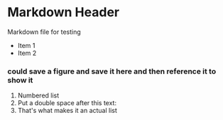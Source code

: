 # Markdown Header


Markdown file for testing
* Item 1
* Item 2

### could save a figure and save it here and then reference it to show it
<!-- ![my figure](fig/path) -->

1. Numbered list  
2. Put a double space after this text:  
3. That's what makes it an actual list  
